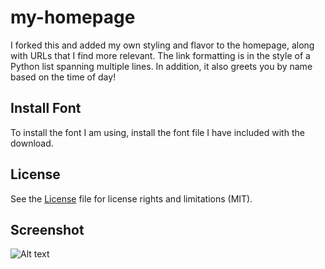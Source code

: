 # my-homepage

I forked this and added my own styling and flavor to the homepage, along with URLs that I find more relevant. The link formatting is in the style of a Python list spanning multiple lines. In addition, it also greets you by name based on the time of day! 

## Install Font

To install the font I am using, install the font file I have included with the download.

## License

See the [License](License.md) file for license rights and limitations (MIT).

## Screenshot

![Alt text](http://i.imgur.com/2amP531.png)
